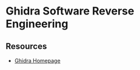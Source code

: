# Ghidra Software Reverse Engineering #

## Resources ##

- [Ghidra Homepage](https://ghidra-sre.org/)